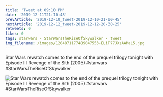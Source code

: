 ```yaml
---
title: 'Tweet at 09:10 PM'
date: '2019-12-11T21:10:48'
prevArticle: '2019-12-10_tweet-2019-12-10-21-00-45'
nextArticle: '2019-12-12_tweet-2019-12-12-20-30-25'
retweets: 0
likes: 0
tags: starwars - StarWarsTheRiseOfSkywalker - tweet
img_filename: /images/1204871177489047553-ELiP77JXsAAMaL5.jpg
---
```

Star Wars rewatch comes to the end of the prequel trilogy tonight with Episode III Revenge of the Sith (2005) #starwars #StarWarsTheRiseOfSkywalker

![Star Wars rewatch comes to the end of the prequel trilogy tonight with Episode III Revenge of the Sith (2005) #starwars #StarWarsTheRiseOfSkywalker](/images/1204871177489047553-ELiP77JXsAAMaL5.jpg "Star Wars rewatch comes to the end of the prequel trilogy tonight with Episode III Revenge of the Sith (2005) #starwars #StarWarsTheRiseOfSkywalker")